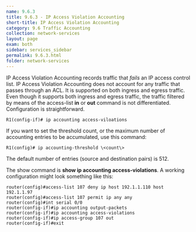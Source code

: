 ```yaml
---
name: 9.6.3
title: 9.6.3 - IP Access Violation Accounting
short-title: IP Access Violation Accounting
category: 9.6 Traffic Accounting
collection: network-services
layout: page
exam: both
sidebar: services_sidebar
permalink: 9.6.3.html
folder: network-services
---
```

IP Access Violation Accounting records traffic that *fails* an IP access control list. IP Access Violation Accounting does not account for any traffic that passes through an ACL. It is supported on both ingress and egress traffic. Even though it supports both ingress and egress traffic, the traffic filtered by means of the access-list **in** or **out** command is not differentiated. Configuration is straightforward.
```
R1(config-if)# ip accounting access-viloations
```
If you want to set the threshold count, or the maximum number of accounting entries to be accumulated, use this command:
```
R1(config)# ip accounting-threshold \<count\>
```
The default number of entries (source and destination pairs) is 512.

The show command is **show ip accounting access-violations**. A working configuration might look something like this:
```
router(config)#access-list 107 deny ip host 192.1.1.110 host 192.1.1.97
router(config)#access-list 107 permit ip any any
router(config)#int serial 0/0
router(config-if)#ip accounting output-packets
router(config-if)#ip accounting access-violations
router(config-if)#ip access-group 107 out
router(config-if)#exit
```




